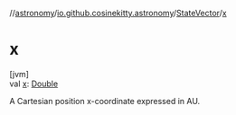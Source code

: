 //[astronomy](../../../index.md)/[io.github.cosinekitty.astronomy](../index.md)/[StateVector](index.md)/[x](x.md)

# x

[jvm]\
val [x](x.md): [Double](https://kotlinlang.org/api/latest/jvm/stdlib/kotlin/-double/index.html)

A Cartesian position x-coordinate expressed in AU.
